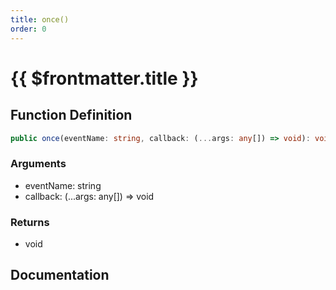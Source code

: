 ```yaml
---
title: once()
order: 0
---
```


# {{ $frontmatter.title }}

<!--@include: ./once_partial_header.md-->

## Function Definition

```ts
public once(eventName: string, callback: (...args: any[]) => void): void;
```

### Arguments

* eventName: string
* callback: (...args: any[]) =\> void

### Returns

* void

## Documentation

<!--@include: ./once_partial_footer.md-->
